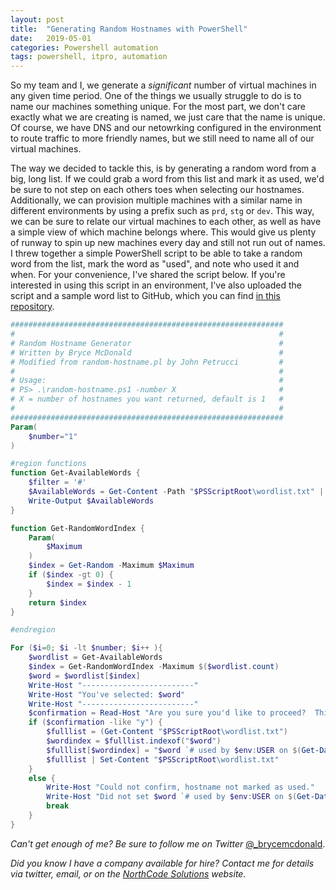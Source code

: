 ```yaml
---
layout: post
title:  "Generating Random Hostnames with PowerShell"
date:   2019-05-01
categories: Powershell automation
tags: powershell, itpro, automation
---
```


So my team and I, we generate a *significant* number of virtual machines in any given time period.  One of the things we usually struggle to do is to name our machines something unique.  For the most part, we don't care exactly what we are creating is named, we just care that the name is unique.  Of course, we have DNS and our netowrking configured in the environment to route traffic to more friendly names, but we still need to name all of our virtual machines.

The way we decided to tackle this, is by generating a random word from a big, long list.  If we could grab a word from this list and mark it as used, we'd be sure to not step on each others toes when selecting our hostnames.  Additionally, we can provision multiple machines with a similar name in different environments by using a prefix such as `prd`, `stg` or `dev`.  This way, we can be sure to relate our virtual machines to each other, as well as have a simple view of which machine belongs where.  This would give us plenty of runway to spin up new machines every day and still not run out of names.  I threw together a simple PowerShell script to be able to take a random word from the list, mark the word as "used", and note who used it and when.  For your convenience, I've shared the script below.  If you're interested in using this script in an environment, I've also uploaded the script and a sample word list to GitHub, which you can find [in this repository](https://github.com/mcdonaldbm/PS_Random_Hostname_Generator).


```PowerShell
#############################################################
#                                                           #
# Random Hostname Generator                                 #
# Written by Bryce McDonald                                 #
# Modified from random-hostname.pl by John Petrucci         #
#                                                           #
# Usage:                                                    #
# PS> .\random-hostname.ps1 -number X                       #
# X = number of hostnames you want returned, default is 1   #
#                                                           #
#############################################################
Param(
    $number="1"
)

#region functions
function Get-AvailableWords {
    $filter = '#'
    $AvailableWords = Get-Content -Path "$PSScriptRoot\wordlist.txt" | Select-String -pattern $filter -NotMatch
    Write-Output $AvailableWords
}

function Get-RandomWordIndex {
    Param(
        $Maximum
    )
    $index = Get-Random -Maximum $Maximum
    if ($index -gt 0) {
        $index = $index - 1
    }
    return $index
}

#endregion

For ($i=0; $i -lt $number; $i++ ){
    $wordlist = Get-AvailableWords
    $index = Get-RandomWordIndex -Maximum $($wordlist.count)
    $word = $wordlist[$index]
    Write-Host "-------------------------"
    Write-Host "You've selected: $word"
    Write-Host "-------------------------"
    $confirmation = Read-Host "Are you sure you'd like to proceed?  This will mark the word as used. [y/n]"
    if ($confirmation -like "y") {
        $fulllist = (Get-Content "$PSScriptRoot\wordlist.txt")
        $wordindex = $fulllist.indexof("$word")
        $fulllist[$wordindex] = "$word `# used by $env:USER on $(Get-Date -format 'yyyy-MM-dd HH:mm:ss')"
        $fulllist | Set-Content "$PSScriptRoot\wordlist.txt"
    }
    else {
        Write-Host "Could not confirm, hostname not marked as used."
        Write-Host "Did not set $word `# used by $env:USER on $(Get-Date -format 'yyyy-MM-dd HH:mm:ss')"
        break
    }
}
```

_Can't get enough of me?  Be sure to follow me on Twitter_ [@_brycemcdonald](https://twitter.com/_brycemcdonald).

_Did you know I have a company available for hire?  Contact me for details via twitter, email, or on the [NorthCode Solutions](http://www.northcodesolutions.com) website._